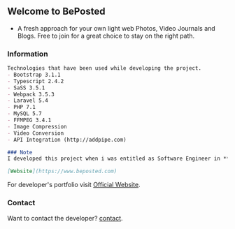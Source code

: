 ## Welcome to BePosted

- A fresh approach for your own light web Photos, Video Journals and Blogs. Free to join for a great choice to stay on the right path.

### Information

```markdown
Technologies that have been used while developing the project.
- Bootstrap 3.1.1
- Typescript 2.4.2
- SaSS 3.5.1
- Webpack 3.5.3
- Laravel 5.4
- PHP 7.1
- MySQL 5.7
- FFMPEG 3.4.1
- Image Compression
- Video Conversion
- API Integration (http://addpipe.com)

### Note
I developed this project when i was entitled as Software Engineer in **Teraception**.

[Website](https://www.beposted.com)
```

For developer's portfolio visit [Official Website](https://noumanwaheed.com).

### Contact

Want to contact the developer? [contact](https://noumanwaheed.com).
